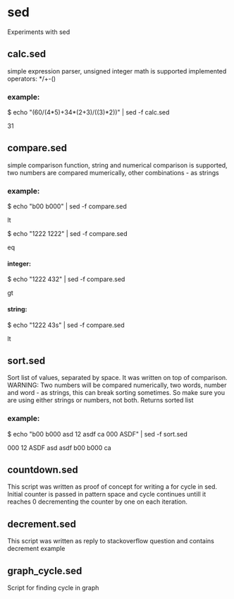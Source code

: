 # sed
Experiments with sed

## calc.sed
simple expression parser, unsigned integer math is supported
implemented operators: \*/+-()

### example:
$ echo "(60/(4\*5)+34\*(2+3)/((3)\*2))" | sed -f calc.sed

31


## compare.sed
simple comparison function, string and numerical comparison is supported,
two numbers are compared mumerically, other combinations - as strings

### example:
$ echo "b00 b000" | sed -f compare.sed

lt

$ echo "1222 1222" | sed -f compare.sed

eq

#### integer:
$ echo "1222 432" | sed -f compare.sed

gt

#### string:
$ echo "1222 43s" | sed -f compare.sed

lt


## sort.sed
Sort list of values, separated by space. It was written on top of comparison.
WARNING: Two numbers will be compared numerically, two words, number and
word - as strings, this can break sorting sometimes. So make sure you are using
either strings or numbers, not both.
Returns sorted list

### example:
$ echo "b00 b000 asd 12 asdf ca 000 ASDF" | sed -f sort.sed

000 12 ASDF asd asdf b00 b000 ca


## countdown.sed
This script was written as proof of concept for writing a for cycle in sed.
Initial counter is passed in pattern space and cycle continues untill it
reaches 0 decrementing the counter by one on each iteration.


## decrement.sed
This script was written as reply to stackoverflow question and contains
decrement example


## graph\_cycle.sed
Script for finding cycle in graph


